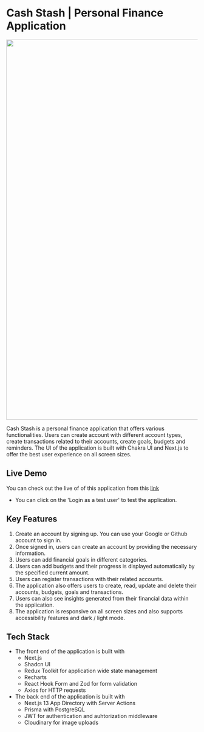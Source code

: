 <link rel="stylesheet" href="./markdown.css">

# Cash Stash | Personal Finance Application

<img src='https://res.cloudinary.com/dmwafn98h/image/upload/v1698497726/rafs6puj7vrr2zpw4n0p.jpg' width='1000'/>

Cash Stash is a personal finance application that offers various functionalities. Users can create account with different account types, create transactions related to their accounts, create goals, budgets and reminders. The UI of the application is built with Chakra UI and Next.js to offer the best user experience on all screen sizes.

## Live Demo

You can check out the live of of this application from this [link](https://cash-stash.vercel.app)

- You can click on the 'Login as a test user' to test the application.
  
## Key Features

1. Create an account by signing up. You can use your Google or Github account to sign in.
1. Once signed in, users can create an account by providing the necessary information.
1. Users can add financial goals in different categories.
1. Users can add budgets and their progress is displayed automatically by the specified current amount.
1. Users can register transactions with their related accounts.
1. The application also offers users to create, read, update and delete their accounts, budgets, goals and transactions.
1. Users can also see insights generated from their financial data within the application.
1. The application is responsive on all screen sizes and also supports accessibility features and dark / light mode.

## Tech Stack

- The front end of the application is built with
  - Next.js
  - Shadcn UI
  - Redux Toolkit for application wide state management
  - Recharts
  - React Hook Form and Zod for form validation
  - Axios for HTTP requests
- The back end of the application is built with
  - Next.js 13 App Directory with Server Actions
  - Prisma with PostgreSQL
  - JWT for authentication and auhtorization middleware
  - Cloudinary for image uploads
